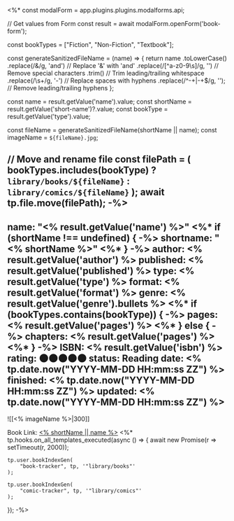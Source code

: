 <%*
const modalForm = app.plugins.plugins.modalforms.api;

// Get values from Form
const result = await modalForm.openForm('book-form');

const bookTypes = ["Fiction", "Non-Fiction", "Textbook"];

const generateSanitizedFileName = (name) => {
  return name
    .toLowerCase()
    .replace(/&/g, 'and')             // Replace '&' with 'and'
    .replace(/[^a-z0-9\s]/g, '')      // Remove special characters
    .trim()                           // Trim leading/trailing whitespace
    .replace(/\s+/g, '-')             // Replace spaces with hyphens
    .replace(/^-+|-+$/g, '');         // Remove leading/trailing hyphens
};

const name = result.getValue('name').value;
const shortName = result.getValue('short-name')?.value;
const bookType = result.getValue('type').value;

const fileName = generateSanitizedFileName(shortName || name);
const imageName = `${fileName}.jpg`;

// Move and rename file
const filePath = (
    bookTypes.includes(bookType) ? 
    `library/books/${fileName}` : `library/comics/${fileName}`
);
await tp.file.move(filePath);
-%>
---
name: "<% result.getValue('name') %>"
<%* if (shortName !== undefined) { -%>
shortname: "<% shortName %>"
<%* } -%>
author: <% result.getValue('author') %>
published: <% result.getValue('published') %>
type: <% result.getValue('type') %>
format: <% result.getValue('format') %>
genre: 
<% result.getValue('genre').bullets %>
<%* if (bookTypes.contains(bookType)) { -%>
pages: <% result.getValue('pages') %>
<%* } else { -%>
chapters: <% result.getValue('pages') %>
<%* } -%>
ISBN: <% result.getValue('isbn') %>
rating: 🌑🌑🌑🌑🌑
status: Reading
date: <% tp.date.now("YYYY-MM-DD HH:mm:ss ZZ") %>
finished: <% tp.date.now("YYYY-MM-DD HH:mm:ss ZZ") %>
updated: <% tp.date.now("YYYY-MM-DD HH:mm:ss ZZ") %>
---

![[<% imageName %>|300]]

Book Link: [<% shortName || name %>](<% result.getValue('book-url') %>)
<%*
tp.hooks.on_all_templates_executed(async () => {
	await new Promise(r => setTimeout(r, 2000));
	
	tp.user.bookIndexGen(
		"book-tracker", tp, '"library/books"'
	);
	
	tp.user.bookIndexGen(
		"comic-tracker", tp, '"library/comics"'
	);
});
-%>
